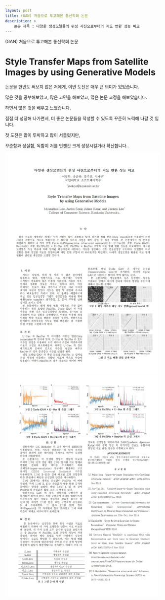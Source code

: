 ```yaml
---
layout: post
title: (GAN) 처음으로 투고해본 통신학회 논문
description: >  
    논문 제목 : 다양한 생성모델들의 위성 사진으로부터의 지도 변환 성능 비교 
---
```

(GAN) 처음으로 투고해본 통신학회 논문
# Style Transfer Maps from Satellite Images by using Generative Models

논문을 한번도 써보지 않은 저에게, 이번 도전은 매우 큰 의미가 있었습니다.

많은 것을 공부해보았고, 많은 고민을 해보았고, 많은 논문 교정을 해보았습니다.  

하면서 많은 것을 배우고 느꼈습니다. 

점점 더 성장해 나가면서, 더 좋은 논문들을 작성할 수 있도록 꾸준히 노력해 나갈 것 입니다.  

첫 도전은 많이 투박하고 많이 서툴렀지만,

꾸준함과 성실함, 독함이 저를 언젠간 크게 성장시킬거라 확신합니다..
 

 ![img](https://github.com/junha1125/Imgaes_For_GitBlog/blob/master/2020-04-16/style%20transfer%20maps%20from%20satellite%20images_1.jpg?raw=true)  
 ![img](https://github.com/junha1125/Imgaes_For_GitBlog/blob/master/2020-04-16/style%20transfer%20maps%20from%20satellite%20images_2.jpg?raw=true)
